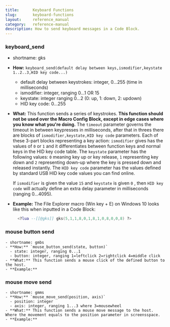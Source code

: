 ```yaml
---
title:      Keyboard Functions
slug:       keyboard-functions
layout:     reference_manual  
category:   reference-manual
description: How to send keyboard messages in a Code Block.
---
```


### keyboard_send

  - shortname: gks

  - **How:** `keyboard_send(default delay between keys,ismodifier,keystate 1..2..3,HID key code...)`

    - default delay between keystrokes: integer, 0...255 (time in milliseconds)
    - ismodifier: integer, ranging 0...1 OR 15
    - keystate: integer ranging 0...2 (0: up, 1: down, 2: updown)
    - HID key code: 0...255 

  - **What:** This function sends a series of keystrokes. **This function should not be used over the Macro Config Block, except in edge cases where you know what you're doing.**  <!-- we recommand to use the nice ui  -->The `timeout` parameter governs the timeout in between keypresses in milliseconds, after that in threes there are blocks of `ismodifier,keystate,HID key code` parameters. Each of these 3-part blocks representing a key action: `ismodifier` gives has the values of `0` or `1`  and it differentiates between function keys and normal keys in the HID key code table.  The `keystate`  parameter has the following values: `0` meaning key up or key release, `1` representing key down and `2` representing down-up where the key is pressed down and released instantly. The `HID key code` parameter has the values defined by standard USB HID key code values you can find online.

    If `ismodifier` is given the value `15` and `keystate` is given `0` , then `HID key code` will actually define an extra delay parameter in milliseconds (ranging 0...4095).

  - **Example:** The File Explorer macro (Win key + E) on Windows 10 looks like this when inputted in a Code Block: 

    ```lua
      <?lua --[[@gks]] gks(5,1,1,8,0,1,8,1,0,8,0,0,8) ?>
    ```



### mouse button send

    - shortname: gmbs
    - **How:** `mouse_button_send(state, button)`
      - state: integer, ranging 0...1
      - button: integer, ranging 1=leftclick 2=rightclick 4=middle click
    - **What:** This function sends a mouse click of the defined button to the host.
    - **Example:** 

### mouse move send

    - shortname: gmms
    - **How:** `mouse_move_send(position, axis)`
      - position: integer
      - axis: integer, ranging 1...3 where 3=mousewheel
    - **What:** This function sends a mouse move message to the host. Where the movement equals to the position parameter in screensspace.
    - **Example:** 

